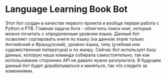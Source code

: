 # Language Learning Book Bot
Этот бот создан в качестве первого проекта и вообще первая работа с Python и PTB. Главная задача бота - облегчить поиск книг, которые можно почитать с определенным уровнем языка. Данный бот позволяет сортировать книги по языку (на данном этапе только Английский и Французский), уровню языка, типу (учебная или художественная литература) и по жанру. Сейчас бот использует базу данных, которую наша команда собирала самостоятельно, так как использование сторонних API не давало нужно резлультата. В будущем данный бот будет дорабатываться и меняться, так что следите за измененями.
